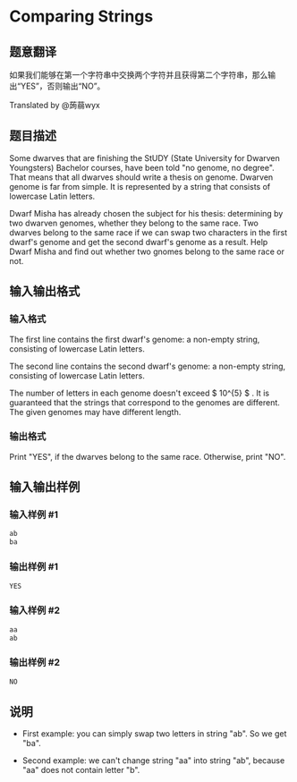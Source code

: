 # Comparing Strings

## 题意翻译

如果我们能够在第一个字符串中交换两个字符并且获得第二个字符串，那么输出“YES”，否则输出“NO”。

Translated by @蒟蒻wyx 

## 题目描述

Some dwarves that are finishing the StUDY (State University for Dwarven Youngsters) Bachelor courses, have been told "no genome, no degree". That means that all dwarves should write a thesis on genome. Dwarven genome is far from simple. It is represented by a string that consists of lowercase Latin letters.

Dwarf Misha has already chosen the subject for his thesis: determining by two dwarven genomes, whether they belong to the same race. Two dwarves belong to the same race if we can swap two characters in the first dwarf's genome and get the second dwarf's genome as a result. Help Dwarf Misha and find out whether two gnomes belong to the same race or not.

## 输入输出格式

### 输入格式

The first line contains the first dwarf's genome: a non-empty string, consisting of lowercase Latin letters.

The second line contains the second dwarf's genome: a non-empty string, consisting of lowercase Latin letters.

The number of letters in each genome doesn't exceed $ 10^{5} $ . It is guaranteed that the strings that correspond to the genomes are different. The given genomes may have different length.

### 输出格式

Print "YES", if the dwarves belong to the same race. Otherwise, print "NO".

## 输入输出样例

### 输入样例 #1

```cpp
ab
ba

```
### 输出样例 #1

```cpp
YES

```
### 输入样例 #2

```cpp
aa
ab

```
### 输出样例 #2

```cpp
NO

```
## 说明

- First example: you can simply swap two letters in string "ab". So we get "ba".

- Second example: we can't change string "aa" into string "ab", because "aa" does not contain letter "b".

